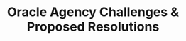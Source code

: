 ---
highlight: "false" 
title: "Oracle Agency Challenges & Proposed Resolutions"
description: "In May 2021, the ITVMO began evaluating Adobe through the OEM Assessment Process. As a result of the Assessment, the ITVMO identified common challenges for Federal agencies focused certification and audit clauses, price holds, maintenance and support caps, and virtualization."
url-link: "https://community.max.gov/download/attachments/2314102898/Oracle%20-%20Challenges%20and%20Proposed%20Resolutions%20Overview.pdf?api=v2"
type: "PDF"
gov-only: "true"
is-external: "false"
publication-date: "November 01, 2021"
reading-time: "25"
resource-type: "Report"
filter: "acquisition-best-practices"
audience: "contracts-acquisitions"
branded-offerings: "oem-acquisition-initiatives"
---